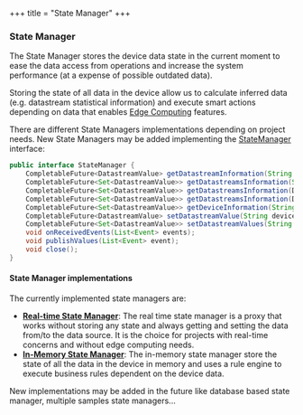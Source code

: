 +++
title = "State Manager"
+++

### State Manager

The State Manager stores the device data state in the current moment to ease the data access from operations and increase the system performance (at a expense of possible outdated data).

Storing the state of all data in the device allow us to calculate inferred data (e.g. datastream statistical information) and execute smart actions depending on data that enables [Edge Computing](https://en.wikipedia.org/wiki/Edge_computing) features.

There are different State Managers implementations depending on project needs. New State Managers may be added implementing the [StateManager](https://github.com/amplia-iiot/oda/blob/master/oda-core/commons/src/main/java/es/amplia/oda/core/commons/interfaces/StateManager.java) interface:

```java
public interface StateManager {
    CompletableFuture<DatastreamValue> getDatastreamInformation(String deviceId, String datastreamId);
    CompletableFuture<Set<DatastreamValue>> getDatastreamsInformation(String deviceId, Set<String> datastreamIds);
    CompletableFuture<Set<DatastreamValue>> getDatastreamsInformation(DevicePattern devicePattern, String datastreamId);
    CompletableFuture<Set<DatastreamValue>> getDatastreamsInformation(DevicePattern devicePattern, Set<String> datastreamId);
    CompletableFuture<Set<DatastreamValue>> getDeviceInformation(String deviceId);
    CompletableFuture<DatastreamValue> setDatastreamValue(String deviceId, String datastreamId, Object value);
    CompletableFuture<Set<DatastreamValue>> setDatastreamValues(String deviceId, Map<String, Object> datastreamValues);
    void onReceivedEvents(List<Event> events);
    void publishValues(List<Event> event);
    void close();
}
```

#### State Manager implementations

The currently implemented state managers are:

* [__Real-time State Manager__](realtime): The real time state manager is a proxy that works without storing any state and always getting and setting the data from/to the data source. It is the choice for projects with real-time concerns and without edge computing needs.
* [__In-Memory State Manager__](inmemory): The in-memory state manager store the state of all the data in the device in memory and uses a rule engine to execute business rules dependent on the device data.

New implementations may be added in the future like database based state manager, multiple samples state managers...
